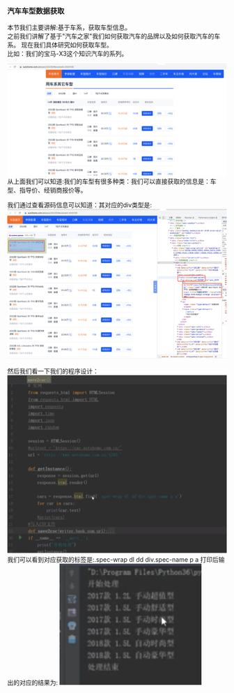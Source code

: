 ###  汽车车型数据获取
  本节我们主要讲解:基于车系，获取车型信息。  
之前我们讲解了基于"汽车之家"我们如何获取汽车的品牌以及如何获取汽车的车系。 现在我们具体研究如何获取车型。  
 比如：我们的宝马-X3这个知识汽车的系列。
 
  ![](../images/42.png)  
  从上面我们可以知道:我们的车型有很多种类：我们可以直接获取的信息是：车型、指导价、经销商报价等。  
  
  我们通过查看源码信息可以知道：其对应的div类型是:
  ![](../images/43.png)  
  
  然后我们看一下我们的程序设计：  
    ![](../images/44.png)  
  我们可以看到对应获取的标签是:.spec-wrap dl dd div.spec-name p a
打印后输出的对应的结果为:
![](../images/45.png)  




  
   
